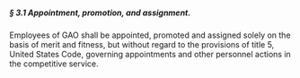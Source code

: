 ##### § 3.1 Appointment, promotion, and assignment. #####

Employees of GAO shall be appointed, promoted and assigned solely on the basis of merit and fitness, but without regard to the provisions of title 5, United States Code, governing appointments and other personnel actions in the competitive service.